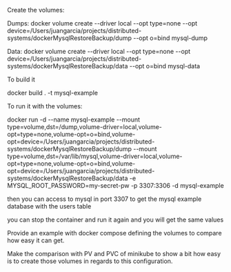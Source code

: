 Create the volumes:

Dumps:
docker volume create --driver local --opt type=none --opt device=/Users/juangarcia/projects/distributed-systems/dockerMysqlRestoreBackup/dump --opt o=bind mysql-dump

Data:
docker volume create --driver local --opt type=none --opt device=/Users/juangarcia/projects/distributed-systems/dockerMysqlRestoreBackup/data --opt o=bind mysql-data

To build it

 docker build . -t mysql-example

To run it with the volumes:

docker run -d --name mysql-example --mount type=volume,dst=/dump,volume-driver=local,volume-opt=type=none,volume-opt=o=bind,volume-opt=device=/Users/juangarcia/projects/distributed-systems/dockerMysqlRestoreBackup/dump --mount type=volume,dst=/var/lib/mysql,volume-driver=local,volume-opt=type=none,volume-opt=o=bind,volume-opt=device=/Users/juangarcia/projects/distributed-systems/dockerMysqlRestoreBackup/data -e MYSQL_ROOT_PASSWORD=my-secret-pw -p 3307:3306 -d mysql-example

then you can access to mysql in port 3307 to get the mysql example database with the users table

you can stop the container and run it again and you will get the same values

Provide an example with docker compose defining the volumes to compare how easy it can get.

Make the comparison with PV and PVC of minikube to show a bit how easy is to create those volumes in regards to this configuration.
